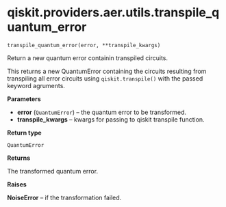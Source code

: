 # qiskit.providers.aer.utils.transpile\_quantum\_error

<span id="undefined" />

`transpile_quantum_error(error, **transpile_kwargs)`

Return a new quantum error containin transpiled circuits.

This returns a new QuantumError containing the circuits resulting from transpiling all error circuits using `qiskit.transpile()` with the passed keyword agruments.

**Parameters**

*   **error** (`QuantumError`) – the quantum error to be transformed.
*   **transpile\_kwargs** – kwargs for passing to qiskit transpile function.

**Return type**

`QuantumError`

**Returns**

The transformed quantum error.

**Raises**

**NoiseError** – if the transformation failed.
